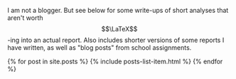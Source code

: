 ---
---

I am not a blogger. But see below for some write-ups of short analyses that aren't worth $$\LaTeX$$-ing into an actual report. Also includes shorter versions of some reports I have written, as well as "blog posts" from school assignments.

{% for post in site.posts %}
{% include posts-list-item.html %}
{% endfor %}
